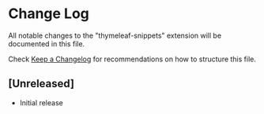 # Change Log

All notable changes to the "thymeleaf-snippets" extension will be documented in this file.

Check [Keep a Changelog](http://keepachangelog.com/) for recommendations on how to structure this file.

## [Unreleased]

- Initial release